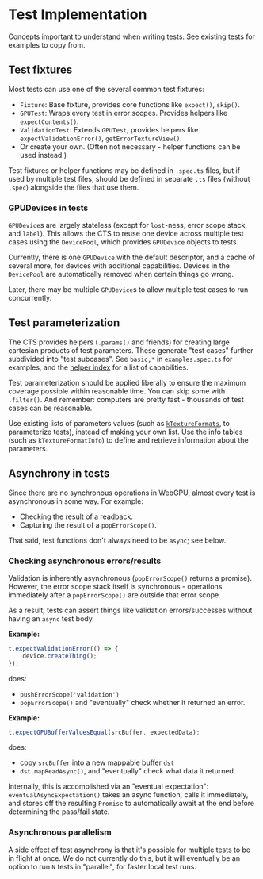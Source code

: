 # Test Implementation

Concepts important to understand when writing tests. See existing tests for examples to copy from.

## Test fixtures

Most tests can use one of the several common test fixtures:

- `Fixture`: Base fixture, provides core functions like `expect()`, `skip()`.
- `GPUTest`: Wraps every test in error scopes. Provides helpers like `expectContents()`.
- `ValidationTest`: Extends `GPUTest`, provides helpers like `expectValidationError()`, `getErrorTextureView()`.
- Or create your own. (Often not necessary - helper functions can be used instead.)

Test fixtures or helper functions may be defined in `.spec.ts` files, but if used by multiple
test files, should be defined in separate `.ts` files (without `.spec`) alongside the files that
use them.

### GPUDevices in tests

`GPUDevice`s are largely stateless (except for `lost`-ness, error scope stack, and `label`).
This allows the CTS to reuse one device across multiple test cases using the `DevicePool`,
which provides `GPUDevice` objects to tests.

Currently, there is one `GPUDevice` with the default descriptor, and
a cache of several more, for devices with additional capabilities.
Devices in the `DevicePool` are automatically removed when certain things go wrong.

Later, there may be multiple `GPUDevice`s to allow multiple test cases to run concurrently.

## Test parameterization

The CTS provides helpers (`.params()` and friends) for creating large cartesian products of test parameters.
These generate "test cases" further subdivided into "test subcases".
See `basic,*` in `examples.spec.ts` for examples, and the [helper index](./helper_index.txt)
for a list of capabilities.

Test parameterization should be applied liberally to ensure the maximum coverage
possible within reasonable time. You can skip some with `.filter()`. And remember: computers are
pretty fast - thousands of test cases can be reasonable.

Use existing lists of parameters values (such as
[`kTextureFormats`](https://github.com/gpuweb/cts/blob/0f38b85/src/suites/cts/capability_info.ts#L61),
to parameterize tests), instead of making your own list. Use the info tables (such as
`kTextureFormatInfo`) to define and retrieve information about the parameters.

## Asynchrony in tests

Since there are no synchronous operations in WebGPU, almost every test is asynchronous in some
way. For example:

- Checking the result of a readback.
- Capturing the result of a `popErrorScope()`.

That said, test functions don't always need to be `async`; see below.

### Checking asynchronous errors/results

Validation is inherently asynchronous (`popErrorScope()` returns a promise). However, the error
scope stack itself is synchronous - operations immediately after a `popErrorScope()` are outside
that error scope.

As a result, tests can assert things like validation errors/successes without having an `async`
test body.

**Example:**

```typescript
t.expectValidationError(() => {
    device.createThing();
});
```

does:

- `pushErrorScope('validation')`
- `popErrorScope()` and "eventually" check whether it returned an error.

**Example:**

```typescript
t.expectGPUBufferValuesEqual(srcBuffer, expectedData);
```

does:

- copy `srcBuffer` into a new mappable buffer `dst`
- `dst.mapReadAsync()`, and "eventually" check what data it returned.

Internally, this is accomplished via an "eventual expectation": `eventualAsyncExpectation()`
takes an async function, calls it immediately, and stores off the resulting `Promise` to
automatically await at the end before determining the pass/fail state.

### Asynchronous parallelism

A side effect of test asynchrony is that it's possible for multiple tests to be in flight at
once. We do not currently do this, but it will eventually be an option to run `N` tests in
"parallel", for faster local test runs.
